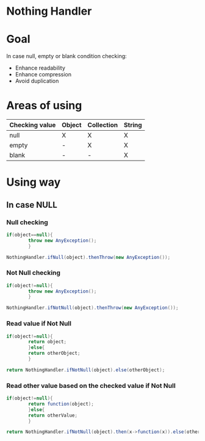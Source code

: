 # Nothing Handler

# Goal

In case null, empty or blank condition checking:

* Enhance readability
* Enhance compression
* Avoid duplication

# Areas of using

| Checking value | Object | Collection | String |
|----------------|--------|------------|--------|
| null           | X      | X          | X      |
| empty          | -      | X          | X      |
| blank          | -      | -          | X      |

# Using way

## In case NULL

### Null checking

```java
if(object==null){
        throw new AnyException();
        }
```

```java
NothingHandler.ifNull(object).thenThrow(new AnyException());
```

### Not Null checking

```java
if(object!=null){
        throw new AnyException();
        }
```

```java
NothingHandler.ifNotNull(object).thenThrow(new AnyException());
```

### Read value if Not Null

```java
if(object!=null){
        return object;
        }else{
        return otherObject;
        }
```

```java
return NothingHandler.ifNotNull(object).else(otherObject);
```

### Read other value based on the checked value if Not Null

```java
if(object!=null){
        return function(object);
        }else{
        return otherValue;
        }
```

```java
return NothingHandler.ifNotNull(object).then(x->function(x)).else(otherValue);
```
